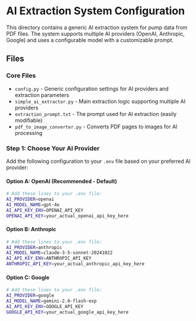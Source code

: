 # AI Extraction System Configuration

This directory contains a generic AI extraction system for pump data from PDF files. The system supports multiple AI providers (OpenAI, Anthropic, Google) and uses a configurable model with a customizable prompt.

## Files

### Core Files
- `config.py` - Generic configuration settings for AI providers and extraction parameters
- `simple_ai_extractor.py` - Main extraction logic supporting multiple AI providers
- `extraction_prompt.txt` - The prompt used for AI extraction (easily modifiable)
- `pdf_to_image_converter.py` - Converts PDF pages to images for AI processing


### Step 1: Choose Your AI Provider

Add the following configuration to your `.env` file based on your preferred AI provider:

#### Option A: OpenAI (Recommended - Default)
```bash
# Add these lines to your .env file:
AI_PROVIDER=openai
AI_MODEL_NAME=gpt-4o
AI_API_KEY_ENV=OPENAI_API_KEY
OPENAI_API_KEY=your_actual_openai_api_key_here
```

#### Option B: Anthropic
```bash
# Add these lines to your .env file:
AI_PROVIDER=anthropic
AI_MODEL_NAME=claude-3-5-sonnet-20241022
AI_API_KEY_ENV=ANTHROPIC_API_KEY
ANTHROPIC_API_KEY=your_actual_anthropic_api_key_here
```

#### Option C: Google
```bash
# Add these lines to your .env file:
AI_PROVIDER=google
AI_MODEL_NAME=gemini-2.0-flash-exp
AI_API_KEY_ENV=GOOGLE_API_KEY
GOOGLE_API_KEY=your_actual_google_api_key_here
```
